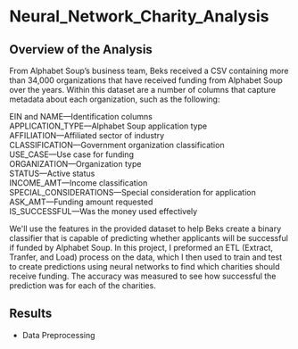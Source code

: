 # Neural_Network_Charity_Analysis

## Overview of the Analysis

From Alphabet Soup’s business team, Beks received a CSV containing more than 34,000 organizations that have received funding from Alphabet Soup over the years. Within this dataset are a number of columns that capture metadata about each organization, such as the following:

EIN and NAME—Identification columns <br/>
APPLICATION_TYPE—Alphabet Soup application type <br/>
AFFILIATION—Affiliated sector of industry <br/>
CLASSIFICATION—Government organization classification <br/>
USE_CASE—Use case for funding <br/>
ORGANIZATION—Organization type <br/>
STATUS—Active status <br/>
INCOME_AMT—Income classification <br/>
SPECIAL_CONSIDERATIONS—Special consideration for application <br/>
ASK_AMT—Funding amount requested <br/>
IS_SUCCESSFUL—Was the money used effectively <br/>

We'll use the features in the provided dataset to help Beks create a binary classifier that is capable of predicting whether applicants will be successful if funded by Alphabet Soup. In this project, I preformed an ETL (Extract, Tranfer, and Load) process on the data, which I then used to train and test to create predictions using neural networks to find which charities should receive funding. The accuracy was measured to see how successful the prediction was for each of the charities.

## Results

* Data Preprocessing

